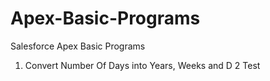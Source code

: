 # Apex-Basic-Programs
Salesforce Apex Basic Programs

1. Convert Number Of Days into Years, Weeks and D
2 Test 

